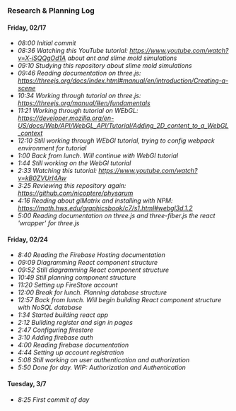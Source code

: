 

### Research & Planning Log

#### Friday, 02/17

* _08:00 Initial commit_
* _08:36 Watching this YouTube tutorial: https://www.youtube.com/watch?v=X-iSQQgOd1A about ant and slime mold simulations_
* _09:10 Studying this repository about slime mold simulations_
* _09:46 Reading documentation on three.js: https://threejs.org/docs/index.html#manual/en/introduction/Creating-a-scene_
* _10:34 Working through tutorial on three.js: https://threejs.org/manual/#en/fundamentals_
* _11:21 Working through tutorial on WEbGL: https://developer.mozilla.org/en-US/docs/Web/API/WebGL_API/Tutorial/Adding_2D_content_to_a_WebGL_context_
* _12:10 Still working through WEbGl tutorial, trying to config webpack environment for tutorial_
* _1:00 Back from lunch. Will continue with WebGl tutorial_
* _1:44 Still working on the WebGl tutorial_
* _2:33 Watching this tutorial: https://www.youtube.com/watch?v=kB0ZVUrI4Aw_
* _3:25 Reviewing this repository again: https://github.com/nicoptere/physarum_
* _4:16 Reading about glMatrix and installing with NPM: https://math.hws.edu/graphicsbook/c7/s1.html#webgl3d.1.2_
* _5:00 Reading documentation on three.js and three-fiber.js the react 'wrapper' for three.js_

#### Friday, 02/24

* _8:40 Reading the Firebase Hosting documentation_
* _09:09 Diagramming React component structure_ 
* _09:52 Still diagramming React component structure_
* _10:49 Still planning component structure_ 
* _11:20 Setting up FireStore account_ 
* _12:00 Break for lunch. Planning database structure_
* _12:57 Back from lunch. Will begin building React component structure with NoSQL database_
* _1:34 Started building react app_
* _2:12 Building register and sign in pages_
* _2:47 Configuring firestore_
* _3:10 Adding firebase auth_
* _4:00 Reading firebase documentation_
* _4:44 Setting up account registration_
* _5:08 Still working on user authentication and authorization_
* _5:50 Done for day. WIP: Authorization and Authentication_

#### Tuesday, 3/7

* _8:25 First commit of day_